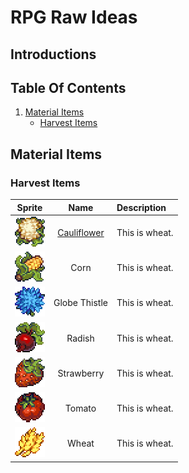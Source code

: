 # RPG Raw Ideas

## Introductions

## Table Of Contents
1. [Material Items](#material-items)
    * [Harvest Items](#harvest-items)

## Material Items

### Harvest Items

| Sprite                                           | Name            | Description    |
| :----------------------------------------------: | :-------------: | :------------- |
| <img src="./Harvest-Items/Cauliflower.png">       | [Cauliflower](./Harvest-Items.md/#carrot)     | This is wheat. |
| <img src="./Harvest-Items/Corn.png">              | Corn            | This is wheat. |
| <img src="./Harvest-Items/Globe-Thistle.png">     | Globe Thistle   | This is wheat. |
| <img src="./Harvest-Items/Radish.png">            | Radish          | This is wheat. |
| <img src="./Harvest-Items/Strawberry.png">        | Strawberry      | This is wheat. |
| <img src="./Harvest-Items/Tomato.png">            | Tomato          | This is wheat. |
| <img src="./Harvest-Items/Wheat.png">             | Wheat           | This is wheat. |
